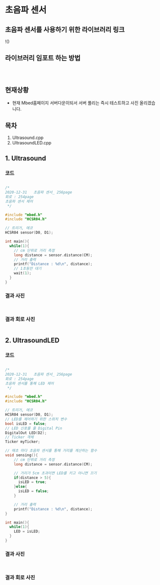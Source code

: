 # 초음파 센서

## 초음파 센서를 사용하기 위한 라이브러리 링크

!()

## 라이브러리 임포트 하는 방법

![]()

![]()

![]()


## 현재상황

- 현재 Mbed홈페이지 서버다운이되서 서버 풀리는 즉시 테스트하고 사진 올리겠습니다.

## 목차
1. Ultrasound.cpp
2. UltrasoundLED.cpp

## 1. Ultrasound
### 코드
```c++

/*
2020-12-31   초음파 센서_ 256page
회로 : 254page
초음파 센서 제어
 */

#include "mbed.h"
#include "HCSR04.h"

// 트리거, 에코
HCSR04 sensor(D0, D1);

int main(){
  while(1){
    // cm 단위로 거리 측정
    long distance = sensor.distance(CM);
    // 거리 출력
    printf("Distance : %d\n", distance);
    // 1초동안 대기
    wait(1);
  }
}


```

### 결과 사진

![]()

![]()

### 결과 회로 사진

![]()


## 2. UltrasoundLED
### 코드
```c++

/*
2020-12-31   초음파 센서_ 256page
회로 : 254page
초음파 센서를 통해 LED 제어
 */

#include "mbed.h"
#include "HCSR04.h"

// 트리거, 에코
HCSR04 sensor(D0, D1);
// LED를 제어하기 위한 스위치 변수
bool isLED = false;
// LED 신호를 줄 Digital Pin
DigitalOut LED(D2);
// Ticker 객체
Ticker myTicker;

// 매초 마다 초음파 센서를 통해 거리를 계산하는 함수
void sensing(){
    // cm 단위로 거리 측정
    long distance = sensor.distance(CM);

    // 거리가 5cm 초과이면 LED를 키고 아니면 끄기
    if(distance > 5){
      isLED = true;
    }else{
      isLED = false;
    }

    // 거리 출력
    printf("Distance : %d\n", distance);
}

int main(){
  while(1){
    LED = isLED;
  }
}

```

### 결과 사진

![]()

![]()

### 결과 회로 사진

![]()
